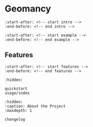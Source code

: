 
# Geomancy

```{include} ../README.md
:start-after: <!-- start intro -->
:end-before: <!-- end intro -->
```

```{include} ../README.md
:start-after: <!-- start example -->
:end-before: <!-- end example -->
```

## Features

```{include} ../README.md
:start-after: <!-- start features -->
:end-before: <!-- end features -->
```

```{toctree}
:hidden:

quickstart
usage/index
```
```{toctree}
:hidden:
:caption: About the Project
:maxdepth: 1

changelog
```
